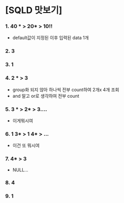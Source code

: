 # [SQLD 맛보기]

### 1. 40 * > 20* > 10!!
- default값이 지정된 이후 입력된 data 1개
### 2. 3

### 3. 1

### 4. 2 * > 3
- group화 되지 않아 하나씩 전부 count하여 2개x 4개 조회
- and 말고 or로 생각하여 전부 count

### 5. 3 * > 2* > 3....
- 이게뭐시여

### 6. 1 3* > 1 4* > ...
- 이건 또 뭐시여

### 7. 4* > 3
- NULL...

### 8. 4

### 9. 1